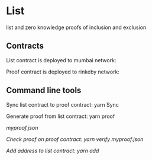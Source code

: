 # List
list and zero knowledge proofs of inclusion and exclusion

## Contracts

List contract is deployed to mumbai network:

Proof contract is deployed to rinkeby network:

## Command line tools

Sync list contract to proof contract:
yarn Sync

Generate proof from list contract:
yarn proof <address> myproof.json

Check proof on proof contract:
yarn verify myproof.json

Add address to list contract:
yarn add <address> <IPFShash>

